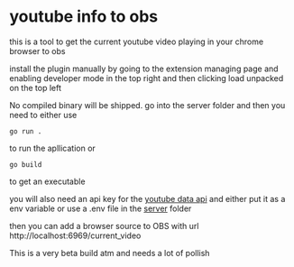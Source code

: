 # youtube info to obs

this is a tool to get the current youtube video playing in your chrome browser to obs

install the plugin manually by going to the extension managing page and enabling developer mode in the top right and then
clicking load unpacked on the top left

No compiled binary will be shipped.
go into the server folder and then
you need to either use

```
go run .
```

to run the apllication or

```
go build
```

to get an executable

you will also need an api key for the [youtube data api](https://developers.google.com/youtube/v3) and either put it as a env variable or use a .env file in the [server](/server) folder

then you can add a browser source to OBS with url http://localhost:6969/current_video

This is a very beta build atm and needs a lot of pollish
